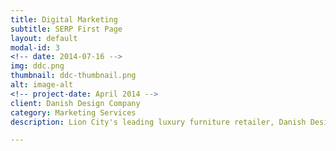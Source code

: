 ```yaml
---
title: Digital Marketing
subtitle: SERP First Page
layout: default
modal-id: 3
<!-- date: 2014-07-16 -->
img: ddc.png
thumbnail: ddc-thumbnail.png
alt: image-alt
<!-- project-date: April 2014 -->
client: Danish Design Company
category: Marketing Services 
description: Lion City's leading luxury furniture retailer, Danish Design Company achieved page one rank on Google search results for Singapore with a combination of strategies including blog, copy, Google map listing, site optimization, and storytelling.

---
```

